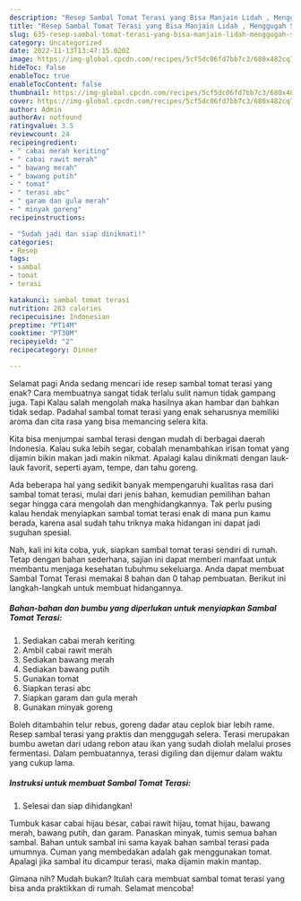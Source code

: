 ```yaml
---
description: "Resep Sambal Tomat Terasi yang Bisa Manjain Lidah , Menggugah Selera"
title: "Resep Sambal Tomat Terasi yang Bisa Manjain Lidah , Menggugah Selera"
slug: 635-resep-sambal-tomat-terasi-yang-bisa-manjain-lidah-menggugah-selera
category: Uncategorized
date: 2022-11-13T13:47:15.020Z
image: https://img-global.cpcdn.com/recipes/5cf5dc06fd7bb7c3/680x482cq70/sambal-tomat-terasi-foto-resep-utama.jpg
hideToc: false
enableToc: true
enableTocContent: false
thumbnail: https://img-global.cpcdn.com/recipes/5cf5dc06fd7bb7c3/680x482cq70/sambal-tomat-terasi-foto-resep-utama.jpg
cover: https://img-global.cpcdn.com/recipes/5cf5dc06fd7bb7c3/680x482cq70/sambal-tomat-terasi-foto-resep-utama.jpg
author: Admin
authorAv: notfound
ratingvalue: 3.5
reviewcount: 24
recipeingredient:
- " cabai merah keriting"
- " cabai rawit merah"
- " bawang merah"
- " bawang putih"
- " tomat"
- " terasi abc"
- " garam dan gula merah"
- " minyak goreng"
recipeinstructions:

- "Sudah jadi dan siap dinikmati!"
categories:
- Resep
tags:
- sambal
- tomat
- terasi

katakunci: sambal tomat terasi 
nutrition: 263 calories
recipecuisine: Indonesian
preptime: "PT14M"
cooktime: "PT30M"
recipeyield: "2"
recipecategory: Dinner

---
```



Selamat pagi Anda sedang mencari ide resep sambal tomat terasi yang enak? Cara membuatnya sangat tidak terlalu sulit namun tidak gampang juga. Tapi Kalau salah mengolah maka hasilnya akan hambar dan bahkan tidak sedap. Padahal sambal tomat terasi yang enak seharusnya memiliki aroma dan cita rasa yang bisa memancing selera kita.


Kita bisa menjumpai sambal terasi dengan mudah di berbagai daerah Indonesia. Kalau suka lebih segar, cobalah menambahkan irisan tomat yang dijamin bikin makan jadi makin nikmat. Apalagi kalau dinikmati dengan lauk-lauk favorit, seperti ayam, tempe, dan tahu goreng.

Ada beberapa hal yang sedikit banyak mempengaruhi kualitas rasa dari sambal tomat terasi, mulai dari jenis bahan, kemudian pemilihan bahan segar hingga cara mengolah dan menghidangkannya. Tak perlu pusing kalau hendak menyiapkan sambal tomat terasi enak di mana pun kamu berada, karena asal sudah tahu triknya maka hidangan ini dapat jadi suguhan spesial.


Nah, kali ini kita coba, yuk, siapkan sambal tomat terasi sendiri di rumah. Tetap dengan bahan sederhana, sajian ini dapat memberi manfaat untuk membantu menjaga kesehatan tubuhmu sekeluarga. Anda dapat membuat Sambal Tomat Terasi memakai 8 bahan dan 0 tahap pembuatan. Berikut ini langkah-langkah untuk membuat hidangannya.

<!--inarticleads1-->

##### Bahan-bahan dan bumbu yang diperlukan untuk menyiapkan Sambal Tomat Terasi:

1. Sediakan  cabai merah keriting
1. Ambil  cabai rawit merah
1. Sediakan  bawang merah
1. Sediakan  bawang putih
1. Gunakan  tomat
1. Siapkan  terasi abc
1. Siapkan  garam dan gula merah
1. Gunakan  minyak goreng


Boleh ditambahin telur rebus, goreng dadar atau ceplok biar lebih rame. Resep sambal terasi yang praktis dan menggugah selera. Terasi merupakan bumbu awetan dari udang rebon atau ikan yang sudah diolah melalui proses fermentasi. Dalam pembuatannya, terasi digiling dan dijemur dalam waktu yang cukup lama. 

<!--inarticleads2-->

##### Instruksi untuk membuat Sambal Tomat Terasi:


1. Selesai dan siap dihidangkan!

Tumbuk kasar cabai hijau besar, cabai rawit hijau, tomat hijau, bawang merah, bawang putih, dan garam. Panaskan minyak, tumis semua bahan sambal. Bahan untuk sambal ini sama kayak bahan sambal terasi pada umumnya. Cuman yang membedakan adalah gak menggunakan tomat. Apalagi jika sambal itu dicampur terasi, maka dijamin makin mantap. 

Gimana nih? Mudah bukan? Itulah cara membuat sambal tomat terasi yang bisa anda praktikkan di rumah. Selamat mencoba!
